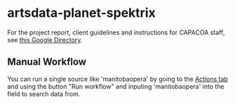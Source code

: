 # artsdata-planet-spektrix

For the project report, client guidelines and instructions for CAPACOA staff, see [this Google Directory](https://drive.google.com/drive/folders/1ulghARz9p94jltlJj1RlyAyVZKRD-ZYo?usp=drive_link).


Manual Workflow
--------------

You can run a single source like 'manitobaopera' by going to the [Actions tab](https://github.com/culturecreates/artsdata-planet-spektrix/actions/workflows/fetch-data-and-push.yml) and using the button "Run workflow" and inputing 'manitobaopera' into the field to search data from.